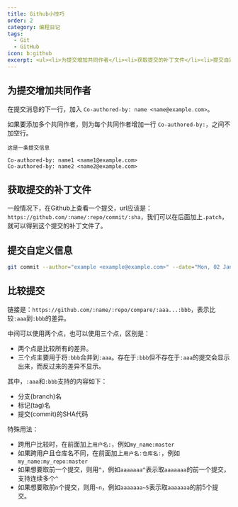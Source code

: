 ```yaml
---
title: Github小技巧
order: 2
category: 编程日记
tags:
  - Git
  - GitHub
icon: b:github
excerpt: <ul><li>为提交增加共同作者</li><li>获取提交的补丁文件</li><li>提交自定义信息</li><li>比较提交</li></ul>
---
```


## 为提交增加共同作者

在提交消息的下一行，加入 `Co-authored-by: name <name@example.com>`。

如果要添加多个共同作者，则为每个共同作者增加一行 `Co-authored-by:`，之间不加空行。

```text :no-line-numbers :whitespace=all
这是一条提交信息

Co-authored-by: name1 <name1@example.com>
Co-authored-by: name2 <name2@example.com>
```

## 获取提交的补丁文件

一般情况下，在Github上查看一个提交，url应该是：`https://github.com/:name/:repo/commit/:sha`，我们可以在后面加上`.patch`，就可以得到这个提交的补丁文件了。

## 提交自定义信息

```bash
git commit --author="example <example@example.com>" --date="Mon, 02 Jan 2006 15:04:05 +0800"
```

## 比较提交

链接是：`https://github.com/:name/:repo/compare/:aaa...:bbb`，表示比较`:aaa`到`:bbb`的差异。

中间可以使用两个点，也可以使用三个点，区别是：

- 两个点是比较所有的差异。
- 三个点主要用于将`:bbb`合并到`:aaa`。存在于`:bbb`但不存在于`:aaa`的提交会显示出来，而反过来的差异不显示。

其中，`:aaa`和`:bbb`支持的内容如下：
- 分支(branch)名
- 标记(tag)名
- 提交(commit)的SHA代码

特殊用法：
- 跨用户比较时，在前面加上`用户名:`，例如`my_name:master`
- 如果跨用户且仓库名不同，在前面加上`用户名:仓库名:`，例如`my_name:my_repo:master`
- 如果想要取前一个提交，则用`^`，例如`aaaaaaa^`表示取`aaaaaaa`的前一个提交，支持连续多个`^`
- 如果想要取前`n`个提交，则用`~n`，例如`aaaaaaa~5`表示取`aaaaaaa`的前5个提交。

